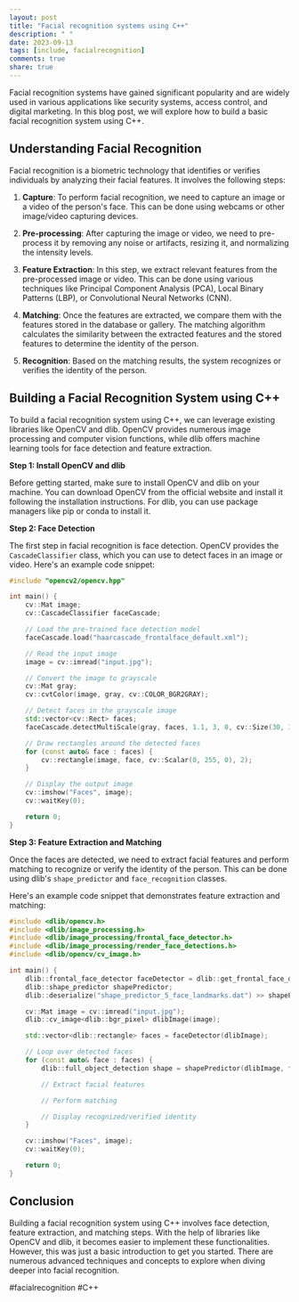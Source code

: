 ```yaml
---
layout: post
title: "Facial recognition systems using C++"
description: " "
date: 2023-09-13
tags: [include, facialrecognition]
comments: true
share: true
---
```


Facial recognition systems have gained significant popularity and are widely used in various applications like security systems, access control, and digital marketing. In this blog post, we will explore how to build a basic facial recognition system using C++.

## Understanding Facial Recognition

Facial recognition is a biometric technology that identifies or verifies individuals by analyzing their facial features. It involves the following steps:

1. **Capture**: To perform facial recognition, we need to capture an image or a video of the person's face. This can be done using webcams or other image/video capturing devices.

2. **Pre-processing**: After capturing the image or video, we need to pre-process it by removing any noise or artifacts, resizing it, and normalizing the intensity levels.

3. **Feature Extraction**: In this step, we extract relevant features from the pre-processed image or video. This can be done using various techniques like Principal Component Analysis (PCA), Local Binary Patterns (LBP), or Convolutional Neural Networks (CNN).

4. **Matching**: Once the features are extracted, we compare them with the features stored in the database or gallery. The matching algorithm calculates the similarity between the extracted features and the stored features to determine the identity of the person.

5. **Recognition**: Based on the matching results, the system recognizes or verifies the identity of the person.

## Building a Facial Recognition System using C++

To build a facial recognition system using C++, we can leverage existing libraries like OpenCV and dlib. OpenCV provides numerous image processing and computer vision functions, while dlib offers machine learning tools for face detection and feature extraction.

**Step 1: Install OpenCV and dlib**

Before getting started, make sure to install OpenCV and dlib on your machine. You can download OpenCV from the official website and install it following the installation instructions. For dlib, you can use package managers like pip or conda to install it.

**Step 2: Face Detection**

The first step in facial recognition is face detection. OpenCV provides the `CascadeClassifier` class, which you can use to detect faces in an image or video. Here's an example code snippet:

```cpp
#include "opencv2/opencv.hpp"

int main() {
    cv::Mat image;
    cv::CascadeClassifier faceCascade;

    // Load the pre-trained face detection model
    faceCascade.load("haarcascade_frontalface_default.xml");

    // Read the input image
    image = cv::imread("input.jpg");

    // Convert the image to grayscale
    cv::Mat gray;
    cv::cvtColor(image, gray, cv::COLOR_BGR2GRAY);

    // Detect faces in the grayscale image
    std::vector<cv::Rect> faces;
    faceCascade.detectMultiScale(gray, faces, 1.1, 3, 0, cv::Size(30, 30));

    // Draw rectangles around the detected faces
    for (const auto& face : faces) {
        cv::rectangle(image, face, cv::Scalar(0, 255, 0), 2);
    }

    // Display the output image
    cv::imshow("Faces", image);
    cv::waitKey(0);

    return 0;
}
```

**Step 3: Feature Extraction and Matching**

Once the faces are detected, we need to extract facial features and perform matching to recognize or verify the identity of the person. This can be done using dlib's `shape_predictor` and `face_recognition` classes.

Here's an example code snippet that demonstrates feature extraction and matching:

```cpp
#include <dlib/opencv.h>
#include <dlib/image_processing.h>
#include <dlib/image_processing/frontal_face_detector.h>
#include <dlib/image_processing/render_face_detections.h>
#include <dlib/opencv/cv_image.h>

int main() {
    dlib::frontal_face_detector faceDetector = dlib::get_frontal_face_detector();
    dlib::shape_predictor shapePredictor;
    dlib::deserialize("shape_predictor_5_face_landmarks.dat") >> shapePredictor;

    cv::Mat image = cv::imread("input.jpg");
    dlib::cv_image<dlib::bgr_pixel> dlibImage(image);

    std::vector<dlib::rectangle> faces = faceDetector(dlibImage);

    // Loop over detected faces
    for (const auto& face : faces) {
        dlib::full_object_detection shape = shapePredictor(dlibImage, face);

        // Extract facial features

        // Perform matching

        // Display recognized/verified identity
    }

    cv::imshow("Faces", image);
    cv::waitKey(0);

    return 0;
}
```

## Conclusion

Building a facial recognition system using C++ involves face detection, feature extraction, and matching steps. With the help of libraries like OpenCV and dlib, it becomes easier to implement these functionalities. However, this was just a basic introduction to get you started. There are numerous advanced techniques and concepts to explore when diving deeper into facial recognition.

#facialrecognition #C++